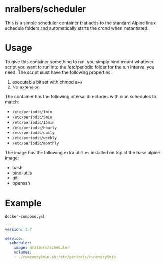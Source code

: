 # nralbers/scheduler
This is a simple scheduler container that adds to the standard Alpine linux schedule folders and automatically starts the crond when instantiated.

# Usage
To give this container something to run, you simply bind mount whatever script you want to run into the /etc/periodic folder for the run interval you need. The script must have the following properties:

1. executable bit set with chmod a+x
2. No extension

The container has the following interval directories with cron schedules to match:

- `/etc/periodic/1min`
- `/etc/periodic/5min`
- `/etc/periodic/15min`
- `/etc/periodic/hourly`
- `/etc/periodic/daily`
- `/etc/periodic/weekly`
- `/etc/periodic/monthly`

The image has the following extra utilities installed on top of the base alpine image:

- bash
- bind-utils
- git
- openssh

# Example 

`docker-compose.yml`
```yaml
---
version: 3.7

service:
  scheduler:
    image: nralbers/scheduler
    volumes:
    - ./runevery5min.sh:/etc/periodic/runevery5min
```
